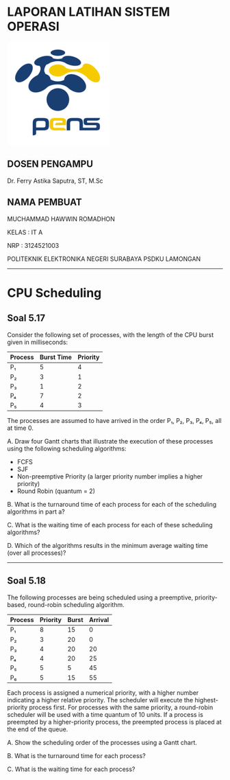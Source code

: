 # LAPORAN LATIHAN SISTEM OPERASI

<img src="pngegg.png" width="240">


## DOSEN PENGAMPU
Dr. Ferry Astika Saputra, ST, M.Sc

## NAMA PEMBUAT
MUCHAMMAD HAWWIN ROMADHON

KELAS : IT A

NRP : 3124521003

POLITEKNIK ELEKTRONIKA NEGERI SURABAYA PSDKU LAMONGAN

---

# CPU Scheduling

## Soal 5.17

Consider the following set of processes, with the length of the CPU burst given in milliseconds:

| Process | Burst Time | Priority |
|---------|------------|----------|
| P₁      | 5          | 4        |
| P₂      | 3          | 1        |
| P₃      | 1          | 2        |
| P₄      | 7          | 2        |
| P₅      | 4          | 3        |

The processes are assumed to have arrived in the order P₁, P₂, P₃, P₄, P₅, all at time 0.

A. Draw four Gantt charts that illustrate the execution of these processes using the following scheduling algorithms:
- FCFS
- SJF
- Non-preemptive Priority (a larger priority number implies a higher priority)
- Round Robin (quantum = 2)

B. What is the turnaround time of each process for each of the scheduling algorithms in part a?

C. What is the waiting time of each process for each of these scheduling algorithms?

D. Which of the algorithms results in the minimum average waiting time (over all processes)?

---

## Soal 5.18

The following processes are being scheduled using a preemptive, priority-based, round-robin scheduling algorithm.

| Process | Priority | Burst | Arrival |
|---------|----------|-------|---------|
| P₁      | 8        | 15    | 0       |
| P₂      | 3        | 20    | 0       |
| P₃      | 4        | 20    | 20      |
| P₄      | 4        | 20    | 25      |
| P₅      | 5        | 5     | 45      |
| P₆      | 5        | 15    | 55      |

Each process is assigned a numerical priority, with a higher number indicating a higher relative priority. The scheduler will execute the highest-priority process first. For processes with the same priority, a round-robin scheduler will be used with a time quantum of 10 units. If a process is preempted by a higher-priority process, the preempted process is placed at the end of the queue.

A. Show the scheduling order of the processes using a Gantt chart.

B. What is the turnaround time for each process?

C. What is the waiting time for each process?
